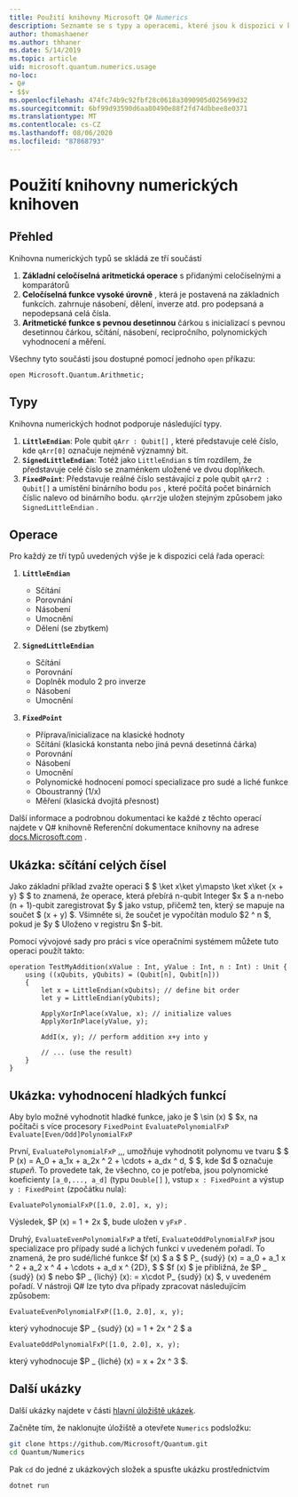 ```yaml
---
title: Použití knihovny Microsoft Q# Numerics
description: Seznamte se s typy a operacemi, které jsou k dispozici v knihovně numerických hodnot společnosti Microsoft.
author: thomashaener
ms.author: thhaner
ms.date: 5/14/2019
ms.topic: article
uid: microsoft.quantum.numerics.usage
no-loc:
- Q#
- $$v
ms.openlocfilehash: 474fc74b9c92fbf28c0618a3090905d025699d32
ms.sourcegitcommit: 6bf99d93590d6aa80490e88f2fd74dbbee8e0371
ms.translationtype: MT
ms.contentlocale: cs-CZ
ms.lasthandoff: 08/06/2020
ms.locfileid: "87868793"
---
```

# <a name="using-the-numerics-library"></a>Použití knihovny numerických knihoven

## <a name="overview"></a>Přehled

Knihovna numerických typů se skládá ze tří součástí

1. **Základní celočíselná aritmetická operace** s přidanými celočíselnými a komparátorů
1. **Celočíselná funkce vysoké úrovně** , která je postavená na základních funkcích. zahrnuje násobení, dělení, inverze atd.  pro podepsaná a nepodepsaná celá čísla.
1. **Aritmetické funkce s pevnou desetinnou** čárkou s inicializací s pevnou desetinnou čárkou, sčítání, násobení, recipročního, polynomických vyhodnocení a měření.

Všechny tyto součásti jsou dostupné pomocí jednoho `open` příkazu:
```qsharp
open Microsoft.Quantum.Arithmetic;
```

## <a name="types"></a>Typy

Knihovna numerických hodnot podporuje následující typy.

1. **`LittleEndian`**: Pole qubit `qArr : Qubit[]` , které představuje celé číslo, kde `qArr[0]` označuje nejméně významný bit.
1. **`SignedLittleEndian`**: Totéž jako `LittleEndian` s tím rozdílem, že představuje celé číslo se znaménkem uložené ve dvou doplňkech.
1. **`FixedPoint`**: Představuje reálné číslo sestávající z pole qubit `qArr2 : Qubit[]` a umístění binárního bodu `pos` , které počítá počet binárních číslic nalevo od binárního bodu. `qArr2`je uložen stejným způsobem jako `SignedLittleEndian` .

## <a name="operations"></a>Operace

Pro každý ze tří typů uvedených výše je k dispozici celá řada operací:

1. **`LittleEndian`**
    - Sčítání
    - Porovnání
    - Násobení
    - Umocnění
    - Dělení (se zbytkem)

1. **`SignedLittleEndian`**
    - Sčítání
    - Porovnání
    - Doplněk modulo 2 pro inverze
    - Násobení
    - Umocnění

1. **`FixedPoint`**
    - Příprava/inicializace na klasické hodnoty
    - Sčítání (klasická konstanta nebo jiná pevná desetinná čárka)
    - Porovnání
    - Násobení
    - Umocnění
    - Polynomické hodnocení pomocí specializace pro sudé a liché funkce
    - Oboustranný (1/x)
    - Měření (klasická dvojitá přesnost)

Další informace a podrobnou dokumentaci ke každé z těchto operací najdete v Q# knihovně Referenční dokumentace knihovny na adrese [docs.Microsoft.com](https://docs.microsoft.com/quantum) .

## <a name="sample-integer-addition"></a>Ukázka: sčítání celých čísel

Jako základní příklad zvažte operaci $ $ \ket x\ket y\mapsto \ket x\ket {x + y} $ $ to znamená, že operace, která přebírá n-qubit Integer $x $ a n-nebo (n + 1)-qubit zaregistrovat $y $ jako vstup, přičemž ten, který se mapuje na součet $ (x + y) $. Všimněte si, že součet je vypočítán modulo $2 ^ n $, pokud je $y $ Uloženo v registru $n $-bit.

Pomocí vývojové sady pro práci s více operačními systémem můžete tuto operaci použít takto:
```qsharp
operation TestMyAddition(xValue : Int, yValue : Int, n : Int) : Unit {
    using ((xQubits, yQubits) = (Qubit[n], Qubit[n]))
    {
        let x = LittleEndian(xQubits); // define bit order
        let y = LittleEndian(yQubits);
        
        ApplyXorInPlace(xValue, x); // initialize values
        ApplyXorInPlace(yValue, y);
        
        AddI(x, y); // perform addition x+y into y
        
        // ... (use the result)
    }
}
```

## <a name="sample-evaluating-smooth-functions"></a>Ukázka: vyhodnocení hladkých funkcí

Aby bylo možné vyhodnotit hladké funkce, jako je $ \sin (x) $ $x, na počítači s více procesory `FixedPoint` `EvaluatePolynomialFxP` `Evaluate[Even/Odd]PolynomialFxP`

První, `EvaluatePolynomialFxP` ,,, umožňuje vyhodnotit polynomu ve tvaru $ $ P (x) = A_0 + a_1x + a_2x ^ 2 + \cdots + a_dx ^ d, $ $, kde $d $ označuje *stupeň*. To provedete tak, že všechno, co je potřeba, jsou polynomické koeficienty `[a_0,..., a_d]` (typu `Double[]` ), vstup `x : FixedPoint` a výstup `y : FixedPoint` (zpočátku nula):
```qsharp
EvaluatePolynomialFxP([1.0, 2.0], x, y);
```
Výsledek, $P (x) = 1 + 2x $, bude uložen v `yFxP` .

Druhý, `EvaluateEvenPolynomialFxP` a třetí, `EvaluateOddPolynomialFxP` jsou specializace pro případy sudé a lichých funkcí v uvedeném pořadí. To znamená, že pro sudé/liché funkce $f (x) $ a $ $ P_ {sudý} (x) = a_0 + a_1 x ^ 2 + a_2 x ^ 4 + \cdots + a_d x ^ {2D}, $ $ $f (x) $ je přibližná, že $P _ {sudý} (x) $ nebo $P _ {lichý} (x): = x\cdot P_ {sudý} (x) $, v uvedeném pořadí.
V nástroji Q# lze tyto dva případy zpracovat následujícím způsobem:
```qsharp
EvaluateEvenPolynomialFxP([1.0, 2.0], x, y);
```
který vyhodnocuje $P _ {sudý} (x) = 1 + 2x ^ 2 $ a
```qsharp
EvaluateOddPolynomialFxP([1.0, 2.0], x, y);
```
který vyhodnocuje $P _ {liché} (x) = x + 2x ^ 3 $.

## <a name="more-samples"></a>Další ukázky

Další ukázky najdete v části [hlavní úložiště ukázek](https://github.com/Microsoft/Quantum).

Začněte tím, že naklonujte úložiště a otevřete `Numerics` podsložku:

```bash
git clone https://github.com/Microsoft/Quantum.git
cd Quantum/Numerics
```

Pak `cd` do jedné z ukázkových složek a spusťte ukázku prostřednictvím

```bash
dotnet run
```
